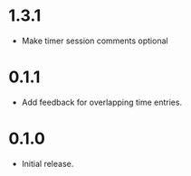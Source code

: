 # 1.3.1

- Make timer session comments optional

# 0.1.1

- Add feedback for overlapping time entries.

# 0.1.0

- Initial release.

